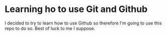 # Learning ho to use Git and Github
I decided to try to learn how to use Github so therefore I'm going to use this repo to do so. Best of luck to me I suppose. 
